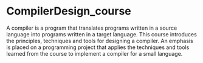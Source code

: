 # CompilerDesign_course
A compiler is a program that translates programs written in a source language into programs written in a target language. This course introduces the principles, techniques and tools for designing a compiler. An emphasis is placed on a programming project that applies the techniques and tools learned from the course to implement a compiler for a small language.
